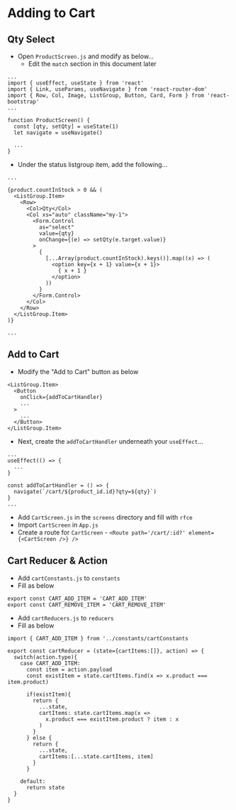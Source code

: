 # Adding to Cart
## Qty Select
- Open `ProductScreen.js` and modify as below...
  - Edit the `match` section in this document later

```
...
import { useEffect, useState } from 'react'
import { Link, useParams, useNavigate } from 'react-router-dom' 
import { Row, Col, Image, ListGroup, Button, Card, Form } from 'react-bootstrap'
...

function ProductScreen() {
  const [qty, setQty] = useState(1)
  let navigate = useNavigate()
 
  ...
}
```

- Under the status listgroup item, add the following...

```
...

{product.countInStock > 0 && (
  <ListGroup.Item>
    <Row>
      <Col>Qty</Col>
      <Col xs="auto" className="my-1">
        <Form.Control
          as="select"
          value={qty}
          onChange={(e) => setQty(e.target.value)}
        >
          {
            [...Array(product.countInStock).keys()].map((x) => (
              <option key={x + 1} value={x + 1}>
                { x + 1 } 
              </option>
            ))
          }
        </Form.Control>
      </Col>
    </Row>
  </ListGroup.Item>
)}

...
```

## Add to Cart
- Modify the "Add to Cart" button as below

```
<ListGroup.Item>
  <Button
    onClick={addToCartHandler}
    ...
  >
    ...
  </Button>
</ListGroup.Item>
```

- Next, create the `addToCartHandler` underneath your `useEffect`...

```
...
useEffect(() => {
  ...
}

const addToCartHandler = () => {
  navigate(`/cart/${product_id.id}?qty=${qty}`)
}
...
```

- Add `CartScreen.js` in the `screens` directory and fill with `rfce`
- Import `CartScreen` in `App.js`
- Create a route for `CartScreen` - `<Route path='/cart/:id?' element={<CartScreen />} />`

## Cart Reducer & Action
- Add `cartConstants.js` to `constants`
- Fill as below

```
export const CART_ADD_ITEM = 'CART_ADD_ITEM'
export const CART_REMOVE_ITEM = 'CART_REMOVE_ITEM'
```

- Add `cartReducers.js` to `reducers`
- Fill as below

```
import { CART_ADD_ITEM } from '../constants/cartConstants

export const cartReducer = (state={cartItems:[]}, action) => {
  switch(action.type){
    case CART_ADD_ITEM:
      const item = action.payload
      const existItem = state.cartItems.find(x => x.product === item.product)
      
      if(existItem){
        return {
          ...state,
          cartItems: state.cartItems.map(x => 
            x.product === existItem.product ? item : x
          )
        }
      } else {
        return {
          ...state,
          cartItems:[...state.cartItems, item]
        }
      }
      
    default:
      return state
  }
}
```

